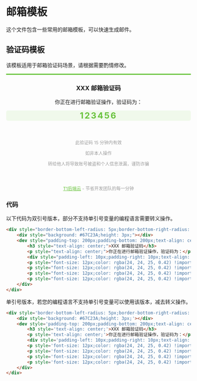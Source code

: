 # 邮箱模板

这个文件包含一些常用的邮箱模板，可以快速生成邮件。

## 验证码模板

该模板适用于邮箱验证码场景，请根据需要酌情修改。

<div style="border-bottom-left-radius: 5px;border-bottom-right-radius: 5px;">
    <div style="background: #67C23A;height: 3px;"></div>
    <dev style="padding-top: 200px;padding-bottom: 200px;text-align: center;background: white;">
        <h3 style="text-align: center;">XXX 邮箱验证码</h3>
        <p style="text-align: center;">你正在进行邮箱验证操作，验证码为：</p>
        <div style="padding-left: 10px;padding-right: 10px;text-align: center;background: #f0f9eb;border-radius: 5px;"><strong style="color: #67C23A;letter-spacing: 3px;font-size: 23px;text-align: center;">123456</strong></div>
        <p style="font-size: 12px;color: rgba(24, 24, 25, 0.42) !important;margin-top: 50px;text-align: center;">此验证码 15 分钟内有效</p>
        <p style="font-size: 12px;color: rgba(24, 24, 25, 0.42) !important;text-align: center;">如非本人操作</p>
        <p style="font-size: 12px;color: rgba(24, 24, 25, 0.42) !important;text-align: center;">转给他人将导致账号被盗和个人信息泄漏，谨防诈骗</p>
        <p style="font-size: 12px;color: rgba(24, 24, 25, 0.42) !important;margin-top: 50px;text-align: center;"><a href="https://dev.t1y.net/" target="_blank" style="color: #67C23A;">T1后端云</a> - 节省开发团队的每一分钟</p>
    </div>
</div>

### 代码

以下代码为双引号版本，部分不支持单引号变量的编程语言需要转义操作。

```html
<div style="border-bottom-left-radius: 5px;border-bottom-right-radius: 5px;">
    <div style="background: #67C23A;height: 3px;"></div>
    <dev style="padding-top: 200px;padding-bottom: 200px;text-align: center;background: white;">
        <h3 style="text-align: center;">XXX 邮箱验证码</h3>
        <p style="text-align: center;">你正在进行邮箱验证操作，验证码为：</p>
        <div style="padding-left: 10px;padding-right: 10px;text-align: center;background: #f0f9eb;border-radius: 5px;"><strong style="color: #67C23A;letter-spacing: 3px;font-size: 23px;text-align: center;">123456</strong></div>
        <p style="font-size: 12px;color: rgba(24, 24, 25, 0.42) !important;margin-top: 50px;text-align: center;">此验证码 15 分钟内有效</p>
        <p style="font-size: 12px;color: rgba(24, 24, 25, 0.42) !important;text-align: center;">如非本人操作</p>
        <p style="font-size: 12px;color: rgba(24, 24, 25, 0.42) !important;text-align: center;">转给他人将导致账号被盗和个人信息泄漏，谨防诈骗</p>
        <p style="font-size: 12px;color: rgba(24, 24, 25, 0.42) !important;margin-top: 50px;text-align: center;"><a href="https://dev.t1y.net/" target="_blank" style="color: #67C23A;">T1后端云</a> - 节省开发团队的每一分钟</p>
    </div>
</div>
```

单引号版本，若您的编程语言不支持单引号变量可以使用该版本，减去转义操作。

```html
<div style='border-bottom-left-radius: 5px;border-bottom-right-radius: 5px;'>
    <div style='background: #67C23A;height: 3px;'></div>
    <dev style='padding-top: 200px;padding-bottom: 200px;text-align: center;background: white;'>
        <h3 style='text-align: center;'>XXX 邮箱验证码</h3>
        <p style='text-align: center;'>你正在进行邮箱验证操作，验证码为：</p>
        <div style='padding-left: 10px;padding-right: 10px;text-align: center;background: #f0f9eb;border-radius: 5px;'><strong style='color: #67C23A;letter-spacing: 3px;font-size: 23px;text-align: center;'>123456</strong></div>
        <p style='font-size: 12px;color: rgba(24, 24, 25, 0.42) !important;margin-top: 50px;text-align: center;'>此验证码 15 分钟内有效</p>
        <p style='font-size: 12px;color: rgba(24, 24, 25, 0.42) !important;text-align: center;'>如非本人操作</p>
        <p style='font-size: 12px;color: rgba(24, 24, 25, 0.42) !important;text-align: center;'>转给他人将导致账号被盗和个人信息泄漏，谨防诈骗</p>
        <p style='font-size: 12px;color: rgba(24, 24, 25, 0.42) !important;margin-top: 50px;text-align: center;'><a href='https://dev.t1y.net/' target='_blank' style='color: #67C23A;'>T1后端云</a> - 节省开发团队的每一分钟</p>
    </div>
</div>
```
